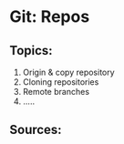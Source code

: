 
# Git: Repos

## Topics:

1. Origin & copy repository
2. Cloning repositories
3. Remote branches
4. .....

## Sources:
